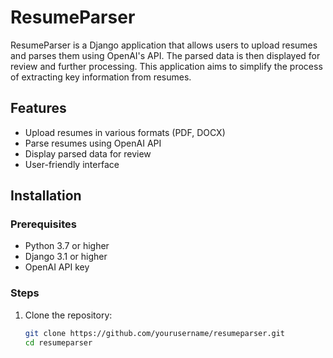 # ResumeParser

ResumeParser is a Django application that allows users to upload resumes and parses them using OpenAI's API. The parsed data is then displayed for review and further processing. This application aims to simplify the process of extracting key information from resumes.

## Features

- Upload resumes in various formats (PDF, DOCX)
- Parse resumes using OpenAI API
- Display parsed data for review
- User-friendly interface

## Installation

### Prerequisites

- Python 3.7 or higher
- Django 3.1 or higher
- OpenAI API key

### Steps

1. Clone the repository:

   ```sh
   git clone https://github.com/yourusername/resumeparser.git
   cd resumeparser
